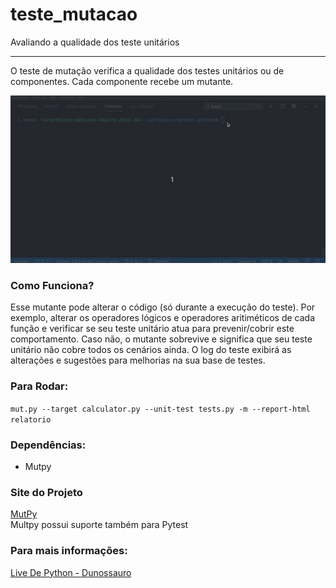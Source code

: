 # teste_mutacao
Avaliando a qualidade dos teste unitários
***  

O teste de mutação verifica a qualidade dos testes unitários ou de componentes. Cada componente recebe um mutante.

![gif](mut.gif)

### Como Funciona?

Esse mutante pode alterar o código (só durante a execução do teste). Por exemplo, alterar os operadores lógicos e operadores aritiméticos de cada função e verificar se seu teste unitário atua para prevenir/cobrir este comportamento. Caso não, o mutante sobrevive e significa que seu teste unitário não cobre todos os cenários ainda. O log do teste exibirá as alterações e sugestões para melhorias na sua base de testes.


### Para Rodar:

`mut.py --target calculator.py --unit-test tests.py -m --report-html relatorio`

### Dependências:

- Mutpy

### Site do Projeto

[MutPy](https://pypi.org/project/MutPy/)  
Multpy possui suporte também para Pytest    

### Para mais informações: 
[Live De Python - Dunossauro](https://www.youtube.com/watch?v=wczL0iDtmuw&t=2267s)

